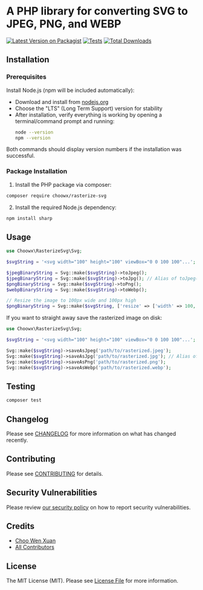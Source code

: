 # A PHP library for converting SVG to JPEG, PNG, and WEBP

[![Latest Version on Packagist](https://img.shields.io/packagist/v/choowx/rasterize-svg.svg?style=flat-square)](https://packagist.org/packages/choowx/rasterize-svg)
[![Tests](https://img.shields.io/github/actions/workflow/status/choowx/rasterize-svg/run-tests.yml?branch=main&label=tests&style=flat-square)](https://github.com/choowx/rasterize-svg/actions/workflows/run-tests.yml)
[![Total Downloads](https://img.shields.io/packagist/dt/choowx/rasterize-svg.svg?style=flat-square)](https://packagist.org/packages/choowx/rasterize-svg)

## Installation

### Prerequisites

Install Node.js (npm will be included automatically):
   - Download and install from [nodejs.org](https://nodejs.org/)
   - Choose the "LTS" (Long Term Support) version for stability
   - After installation, verify everything is working by opening a terminal/command prompt and running:
     ```bash
     node --version
     npm --version
     ```
Both commands should display version numbers if the installation was successful.

### Package Installation

1. Install the PHP package via composer:
```bash
composer require choowx/rasterize-svg
```

2. Install the required Node.js dependency:
```bash
npm install sharp
```

## Usage

```php
use Choowx\RasterizeSvg\Svg;

$svgString = '<svg width="100" height="100" viewBox="0 0 100 100"...';

$jpegBinaryString = Svg::make($svgString)->toJpeg();
$jpegBinaryString = Svg::make($svgString)->toJpg(); // Alias of toJpeg()
$pngBinaryString = Svg::make($svgString)->toPng();
$webpBinaryString = Svg::make($svgString)->toWebp();

// Resize the image to 100px wide and 100px high
$pngBinaryString = Svg::make($svgString, ['resize' => ['width' => 100, 'height' => 100]])->toPng();
```

If you want to straight away save the rasterized image on disk:

```php
use Choowx\RasterizeSvg\Svg;

$svgString = '<svg width="100" height="100" viewBox="0 0 100 100"...';

Svg::make($svgString)->saveAsJpeg('path/to/rasterized.jpeg');
Svg::make($svgString)->saveAsJpg('path/to/rasterized.jpg'); // Alias of saveAsJpeg()
Svg::make($svgString)->saveAsPng('path/to/rasterized.png');
Svg::make($svgString)->saveAsWebp('path/to/rasterized.webp');
```

## Testing

```bash
composer test
```

## Changelog

Please see [CHANGELOG](CHANGELOG.md) for more information on what has changed recently.

## Contributing

Please see [CONTRIBUTING](https://github.com/choowx/rasterize-svg/blob/main/CONTRIBUTING.md) for details.

## Security Vulnerabilities

Please review [our security policy](../../security/policy) on how to report security vulnerabilities.

## Credits

- [Choo Wen Xuan](https://github.com/choowx)
- [All Contributors](../../contributors)

## License

The MIT License (MIT). Please see [License File](LICENSE.md) for more information.
